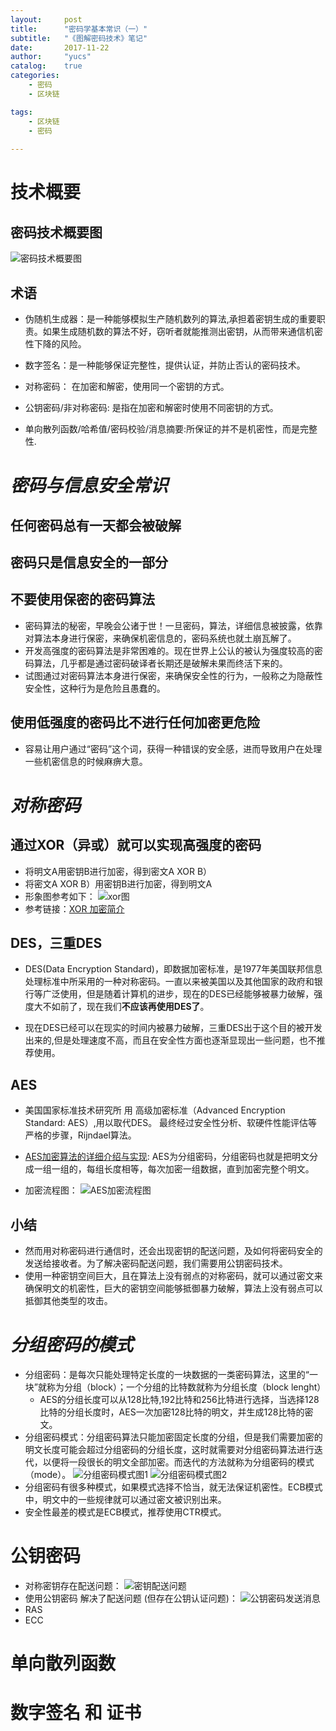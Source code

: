 ```yaml
---
layout:     post
title:      "密码学基本常识（一）"
subtitle:   "《图解密码技术》笔记"
date:       2017-11-22
author:     "yucs"
catalog:    true
categories: 
 	- 密码 
	- 区块链

tags:
    - 区块链
    - 密码
    
---
```




# **技术概要**
##  密码技术概要图
![密码技术概要图](/picture/1.5.png) 
## 术语
- 伪随机生成器：是一种能够模拟生产随机数列的算法,承担着密钥生成的重要职责。如果生成随机数的算法不好，窃听者就能推测出密钥，从而带来通信机密性下降的风险。

- 数字签名：是一种能够保证完整性，提供认证，并防止否认的密码技术。

- 对称密码： 在加密和解密，使用同一个密钥的方式。

- 公钥密码/非对称密码: 是指在加密和解密时使用不同密钥的方式。

- 单向散列函数/哈希值/密码校验/消息摘要:所保证的并不是机密性，而是完整性.


 

# ***_密码与信息安全常识_***
 
##  任何密码总有一天都会被破解

##  密码只是信息安全的一部分

## 不要使用保密的密码算法
-  密码算法的秘密，早晚会公诸于世！一旦密码，算法，详细信息被披露，依靠对算法本身进行保密，来确保机密信息的，密码系统也就土崩瓦解了。
-  开发高强度的密码算法是非常困难的。现在世界上公认的被认为强度较高的密码算法，几乎都是通过密码破译者长期还是破解未果而终活下来的。
-  试图通过对密码算法本身进行保密，来确保安全性的行为，一般称之为隐蔽性安全性，这种行为是危险且愚蠢的。


##  使用低强度的密码比不进行任何加密更危险
  - 容易让用户通过“密码”这个词，获得一种错误的安全感，进而导致用户在处理一些机密信息的时候麻痹大意。

 

# **_对称密码_**
## 通过XOR（异或）就可以实现高强度的密码
- 将明文A用密钥B进行加密，得到密文A XOR B）
- 将密文A XOR B）用密钥B进行加密，得到明文A
- 形象图参考如下：
  ![xor图](/picture/xor.png)
- 参考链接：[XOR 加密简介](http://www.ruanyifeng.com/blog/2017/05/xor.html)

## DES，三重DES

  - DES(Data Encryption Standard)，即数据加密标准，是1977年美国联邦信息处理标准中所采用的一种对称密码。一直以来被美国以及其他国家的政府和银行等广泛使用，但是随着计算机的进步，现在的DES已经能够被暴力破解，强度大不如前了，现在我们**不应该再使用DES了**。
  
  - 现在DES已经可以在现实的时间内被暴力破解，三重DES出于这个目的被开发出来的,但是处理速度不高，而且在安全性方面也逐渐显现出一些问题，也不推荐使用。
## AES 
  -  美国国家标准技术研究所 用 高级加密标准（Advanced Encryption Standard: AES）,用以取代DES。 最终经过安全性分析、软硬件性能评估等严格的步骤，Rijndael算法。

  -  [AES加密算法的详细介绍与实现](http://blog.csdn.net/qq_28205153/article/details/55798628): AES为分组密码，分组密码也就是把明文分成一组一组的，每组长度相等，每次加密一组数据，直到加密完整个明文。
 - 加密流程图：
  ![AES加密流程图](/picture/AES.png)

## 小结
 - 然而用对称密码进行通信时，还会出现密钥的配送问题，及如何将密码安全的发送给接收者。为了解决密码配送问题，我们需要用公钥密码技术。
 - 使用一种密钥空间巨大，且在算法上没有弱点的对称密码，就可以通过密文来确保明文的机密性，巨大的密钥空间能够抵御暴力破解，算法上没有弱点可以抵御其他类型的攻击。
  
   
#  **_分组密码的模式_** 
- 分组密码：是每次只能处理特定长度的一块数据的一类密码算法，这里的“一块”就称为分组（block）；一个分组的比特数就称为分组长度（block lenght）
  -  AES的分组长度可以从128比特,192比特和256比特进行选择，当选择128比特的分组长度时，AES一次加密128比特的明文，并生成128比特的密文。
- 分组密码模式：分组密码算法只能加密固定长度的分组，但是我们需要加密的明文长度可能会超过分组密码的分组长度，这时就需要对分组密码算法进行迭代，以便将一段很长的明文全部加密。而迭代的方法就称为分组密码的模式（mode）。
![分组密码模式图1](/picture/block_cipher1.png)
![分组密码模式图2](/picture/block_cipher2.png)
- 分组密码有很多种模式，如果模式选择不恰当，就无法保证机密性。ECB模式中，明文中的一些规律就可以通过密文被识别出来。
- 安全性最差的模式是ECB模式，推荐使用CTR模式。



# 公钥密码
- 对称密钥存在配送问题：
![密钥配送问题](/picture/密钥配送问题.png)
-  使用公钥密码 解决了配送问题 (但存在公钥认证问题)：
![公钥密码发送消息](/picture/公钥密码发送消息.png)
- RAS
- ECC
	
# 单向散列函数 


# 数字签名 和 证书 


